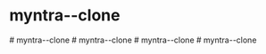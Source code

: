 # myntra--clone
#   m y n t r a - - c l o n e  
 #   m y n t r a - - c l o n e  
 #   m y n t r a - - c l o n e  
 #   m y n t r a - - c l o n e  
 